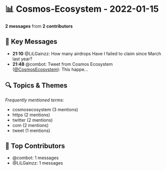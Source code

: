# 📊 Cosmos-Ecosystem - 2022-01-15
**2 messages** from **2 contributors**

## 💬 Key Messages
- **21:10** @LiLGainzz: How many airdrops
Have I failed to claim since March last year?
- **21:48** @combot: Tweet from Cosmos Ecosystem ([@CosmosEcosystem](https://twitter.com/CosmosEcosystem)):
This happe...

## 🔍 Topics & Themes
*Frequently mentioned terms:*
- cosmosecosystem (3 mentions)
- https (2 mentions)
- twitter (2 mentions)
- com (2 mentions)
- tweet (1 mentions)

## 👥 Top Contributors
- @combot: 1 messages
- @LiLGainzz: 1 messages